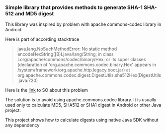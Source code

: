### Simple library that provides methods to generate SHA-1 SHA-512 and MD5 digest


This library was inspired by problem with apache commons-codec library in Android

Here is part of according stacktrace

>java.lang.NoSuchMethodError: No static method encodeHexString([B)Ljava/lang/String; in class Lorg/apache/commons/codec/binary/Hex; or its super classes (declaration of 'org.apache.commons.codec.binary.Hex' appears in /system/framework/org.apache.http.legacy.boot.jar)
                                                                       at org.apache.commons.codec.digest.DigestUtils.sha512Hex(DigestUtils.java:720)

Here is the [link](https://stackoverflow.com/questions/9126567/method-not-found-using-digestutils-in-android) to SO about this problem

The solution is to avoid using apache.commons.codec library. It is usually used
 only to calculate MD5, SHA512 or SHA1 digest in Android or other Java project.
 
This project shows how to calculate digests using native Java SDK without any dependency
